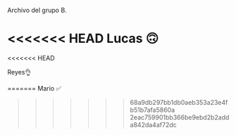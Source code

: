 Archivo del grupo B.



<<<<<<< HEAD
Lucas 🙃
=======
<<<<<<< HEAD




Reyes👌



=======
Mario ✅
>>>>>>> 68a9db297bb1db0aeb353a23e4fb51b7afa5860a
>>>>>>> 2eac759901bb366be9ebd2b2adda842da4af72dc
